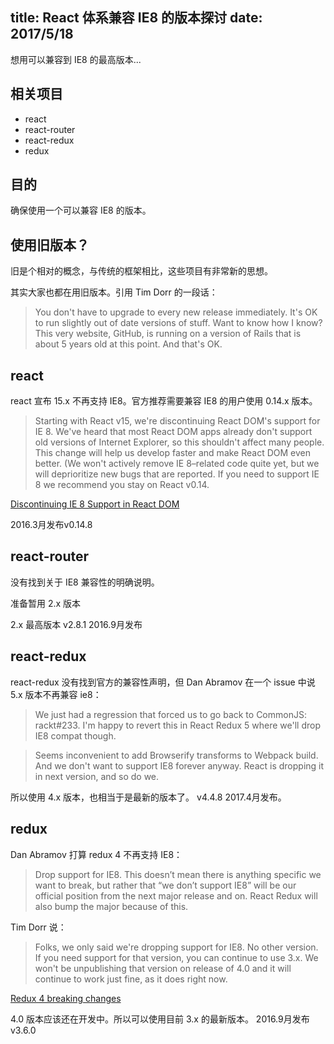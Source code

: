 title: React 体系兼容 IE8 的版本探讨
date: 2017/5/18
---

想用可以兼容到 IE8 的最高版本...

<!-- more -->

## 相关项目
- react
- react-router
- react-redux
- redux

## 目的
确保使用一个可以兼容 IE8 的版本。

## 使用旧版本？
旧是个相对的概念，与传统的框架相比，这些项目有非常新的思想。

其实大家也都在用旧版本。引用 Tim Dorr 的一段话：
> You don't have to upgrade to every new release immediately. It's OK to run slightly out of date versions of stuff. Want to know how I know? This very website, GitHub, is running on a version of Rails that is about 5 years old at this point. And that's OK.


## react
react 宣布 15.x 不再支持 IE8。官方推荐需要兼容 IE8 的用户使用 0.14.x 版本。

> Starting with React v15, we're discontinuing React DOM's support for IE 8. We've heard that most React DOM apps already don't support old versions of Internet Explorer, so this shouldn't affect many people. This change will help us develop faster and make React DOM even better. (We won't actively remove IE 8–related code quite yet, but we will deprioritize new bugs that are reported. If you need to support IE 8 we recommend you stay on React v0.14.

[Discontinuing IE 8 Support in React DOM](https://facebook.github.io/react/blog/2016/01/12/discontinuing-ie8-support.html )

2016.3月发布v0.14.8

## react-router
没有找到关于 IE8 兼容性的明确说明。

准备暂用 2.x 版本

2.x 最高版本 v2.8.1 2016.9月发布

## react-redux
react-redux 没有找到官方的兼容性声明，但 Dan Abramov 在一个 issue 中说 5.x 版本不再兼容 ie8：
> We just had a regression that forced us to go back to CommonJS: rackt#233. I'm happy to revert this in React Redux 5 where we'll drop IE8 compat though.

> Seems inconvenient to add Browserify transforms to Webpack build.
And we don't want to support IE8 forever anyway. React is dropping it in next version, and so do we.

所以使用 4.x 版本，也相当于是最新的版本了。
v4.4.8 2017.4月发布。

## redux
Dan Abramov 打算 redux 4 不再支持 IE8：
> Drop support for IE8. This doesn’t mean there is anything specific we want to break, but rather that “we don’t support IE8” will be our official position from the next major release and on. React Redux will also bump the major because of this.

Tim Dorr 说：
> Folks, we only said we're dropping support for IE8. No other version. If you need support for that version, you can continue to use 3.x. We won't be unpublishing that version on release of 4.0 and it will continue to work just fine, as it does right now.

[Redux 4 breaking changes](https://github.com/reactjs/redux/issues/1342 )

4.0 版本应该还在开发中。所以可以使用目前 3.x 的最新版本。
2016.9月发布v3.6.0